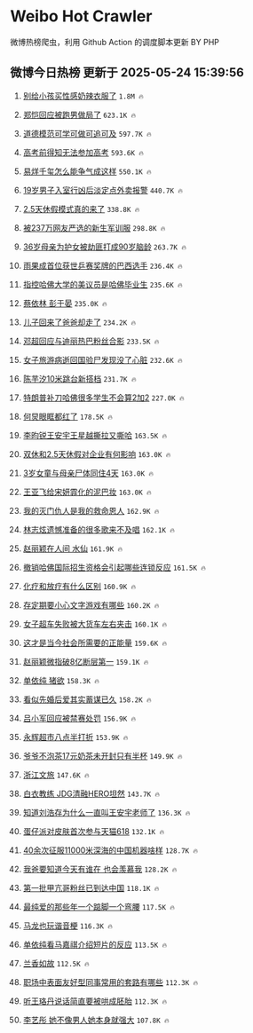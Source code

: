 # Weibo Hot Crawler 



微博热榜爬虫，利用 Github Action 的调度脚本更新 BY PHP 


## 微博今日热榜 更新于 2025-05-24 15:39:56 
1. [别给小孩买性感奶辣衣服了](https://s.weibo.com/weibo?q=%E5%88%AB%E7%BB%99%E5%B0%8F%E5%AD%A9%E4%B9%B0%E6%80%A7%E6%84%9F%E5%A5%B6%E8%BE%A3%E8%A1%A3%E6%9C%8D%E4%BA%86&t=31&band_rank=1&Refer=top) `1.8M 🔥` 

1. [郑恺回应被跑男做局了](https://s.weibo.com/weibo?q=%23%E9%83%91%E6%81%BA%E5%9B%9E%E5%BA%94%E8%A2%AB%E8%B7%91%E7%94%B7%E5%81%9A%E5%B1%80%E4%BA%86%23&t=31&band_rank=2&Refer=top) `623.1K 🔥` 

1. [道德模范可学可做可追可及](https://s.weibo.com/weibo?q=%23%E9%81%93%E5%BE%B7%E6%A8%A1%E8%8C%83%E5%8F%AF%E5%AD%A6%E5%8F%AF%E5%81%9A%E5%8F%AF%E8%BF%BD%E5%8F%AF%E5%8F%8A%23&t=31&band_rank=3&Refer=top) `597.7K 🔥` 

1. [高考前得知无法参加高考](https://s.weibo.com/weibo?q=%E9%AB%98%E8%80%83%E5%89%8D%E5%BE%97%E7%9F%A5%E6%97%A0%E6%B3%95%E5%8F%82%E5%8A%A0%E9%AB%98%E8%80%83&t=31&band_rank=4&Refer=top) `593.6K 🔥` 

1. [易烊千玺怎么能争气成这样](https://s.weibo.com/weibo?q=%E6%98%93%E7%83%8A%E5%8D%83%E7%8E%BA%E6%80%8E%E4%B9%88%E8%83%BD%E4%BA%89%E6%B0%94%E6%88%90%E8%BF%99%E6%A0%B7&t=31&band_rank=5&Refer=top) `550.1K 🔥` 

1. [19岁男子入室行凶后淡定点外卖报警](https://s.weibo.com/weibo?q=%2319%E5%B2%81%E7%94%B7%E5%AD%90%E5%85%A5%E5%AE%A4%E8%A1%8C%E5%87%B6%E5%90%8E%E6%B7%A1%E5%AE%9A%E7%82%B9%E5%A4%96%E5%8D%96%E6%8A%A5%E8%AD%A6%23&t=31&band_rank=6&Refer=top) `440.7K 🔥` 

1. [2.5天休假模式真的来了](https://s.weibo.com/weibo?q=%232.5%E5%A4%A9%E4%BC%91%E5%81%87%E6%A8%A1%E5%BC%8F%E7%9C%9F%E7%9A%84%E6%9D%A5%E4%BA%86%23&t=31&band_rank=7&Refer=top) `338.8K 🔥` 

1. [被237万网友严选的新生军训服](https://s.weibo.com/weibo?q=%23%E8%A2%AB237%E4%B8%87%E7%BD%91%E5%8F%8B%E4%B8%A5%E9%80%89%E7%9A%84%E6%96%B0%E7%94%9F%E5%86%9B%E8%AE%AD%E6%9C%8D%23&t=31&band_rank=8&Refer=top) `298.8K 🔥` 

1. [36岁母亲为护女被劫匪打成90岁脑龄](https://s.weibo.com/weibo?q=%2336%E5%B2%81%E6%AF%8D%E4%BA%B2%E4%B8%BA%E6%8A%A4%E5%A5%B3%E8%A2%AB%E5%8A%AB%E5%8C%AA%E6%89%93%E6%88%9090%E5%B2%81%E8%84%91%E9%BE%84%23&t=31&band_rank=9&Refer=top) `263.7K 🔥` 

1. [雨果成首位获世乒赛奖牌的巴西选手](https://s.weibo.com/weibo?q=%23%E9%9B%A8%E6%9E%9C%E6%88%90%E9%A6%96%E4%BD%8D%E8%8E%B7%E4%B8%96%E4%B9%92%E8%B5%9B%E5%A5%96%E7%89%8C%E7%9A%84%E5%B7%B4%E8%A5%BF%E9%80%89%E6%89%8B%23&t=31&band_rank=10&Refer=top) `236.4K 🔥` 

1. [指控哈佛大学的美议员是哈佛毕业生](https://s.weibo.com/weibo?q=%23%E6%8C%87%E6%8E%A7%E5%93%88%E4%BD%9B%E5%A4%A7%E5%AD%A6%E7%9A%84%E7%BE%8E%E8%AE%AE%E5%91%98%E6%98%AF%E5%93%88%E4%BD%9B%E6%AF%95%E4%B8%9A%E7%94%9F%23&t=31&band_rank=11&Refer=top) `235.6K 🔥` 

1. [蔡依林 彭于晏](https://s.weibo.com/weibo?q=%E8%94%A1%E4%BE%9D%E6%9E%97%20%E5%BD%AD%E4%BA%8E%E6%99%8F&t=31&band_rank=12&Refer=top) `235.0K 🔥` 

1. [儿子回来了爸爸却走了](https://s.weibo.com/weibo?q=%23%E5%84%BF%E5%AD%90%E5%9B%9E%E6%9D%A5%E4%BA%86%E7%88%B8%E7%88%B8%E5%8D%B4%E8%B5%B0%E4%BA%86%23&t=31&band_rank=13&Refer=top) `234.2K 🔥` 

1. [邓超回应与迪丽热巴粉丝合影](https://s.weibo.com/weibo?q=%23%E9%82%93%E8%B6%85%E5%9B%9E%E5%BA%94%E4%B8%8E%E8%BF%AA%E4%B8%BD%E7%83%AD%E5%B7%B4%E7%B2%89%E4%B8%9D%E5%90%88%E5%BD%B1%23&t=31&band_rank=14&Refer=top) `233.5K 🔥` 

1. [女子旅游病逝回国验尸发现没了心脏](https://s.weibo.com/weibo?q=%23%E5%A5%B3%E5%AD%90%E6%97%85%E6%B8%B8%E7%97%85%E9%80%9D%E5%9B%9E%E5%9B%BD%E9%AA%8C%E5%B0%B8%E5%8F%91%E7%8E%B0%E6%B2%A1%E4%BA%86%E5%BF%83%E8%84%8F%23&t=31&band_rank=15&Refer=top) `232.6K 🔥` 

1. [陈芋汐10米跳台新搭档](https://s.weibo.com/weibo?q=%23%E9%99%88%E8%8A%8B%E6%B1%9010%E7%B1%B3%E8%B7%B3%E5%8F%B0%E6%96%B0%E6%90%AD%E6%A1%A3%23&t=31&band_rank=16&Refer=top) `231.7K 🔥` 

1. [特朗普补刀哈佛很多学生不会算2加2](https://s.weibo.com/weibo?q=%23%E7%89%B9%E6%9C%97%E6%99%AE%E8%A1%A5%E5%88%80%E5%93%88%E4%BD%9B%E5%BE%88%E5%A4%9A%E5%AD%A6%E7%94%9F%E4%B8%8D%E4%BC%9A%E7%AE%972%E5%8A%A02%23&t=31&band_rank=17&Refer=top) `227.0K 🔥` 

1. [何炅眼眶都红了](https://s.weibo.com/weibo?q=%23%E4%BD%95%E7%82%85%E7%9C%BC%E7%9C%B6%E9%83%BD%E7%BA%A2%E4%BA%86%23&t=31&band_rank=18&Refer=top) `178.5K 🔥` 

1. [李昀锐王安宇王星越撕拉又嘶哈](https://s.weibo.com/weibo?q=%E6%9D%8E%E6%98%80%E9%94%90%E7%8E%8B%E5%AE%89%E5%AE%87%E7%8E%8B%E6%98%9F%E8%B6%8A%E6%92%95%E6%8B%89%E5%8F%88%E5%98%B6%E5%93%88&t=31&band_rank=19&Refer=top) `163.5K 🔥` 

1. [双休和2.5天休假对企业有何影响](https://s.weibo.com/weibo?q=%E5%8F%8C%E4%BC%91%E5%92%8C2.5%E5%A4%A9%E4%BC%91%E5%81%87%E5%AF%B9%E4%BC%81%E4%B8%9A%E6%9C%89%E4%BD%95%E5%BD%B1%E5%93%8D&t=31&band_rank=20&Refer=top) `163.0K 🔥` 

1. [3岁女童与母亲尸体同住4天](https://s.weibo.com/weibo?q=%233%E5%B2%81%E5%A5%B3%E7%AB%A5%E4%B8%8E%E6%AF%8D%E4%BA%B2%E5%B0%B8%E4%BD%93%E5%90%8C%E4%BD%8F4%E5%A4%A9%23&t=31&band_rank=21&Refer=top) `163.0K 🔥` 

1. [王亚飞给宋妍霏化的泥巴妆](https://s.weibo.com/weibo?q=%E7%8E%8B%E4%BA%9A%E9%A3%9E%E7%BB%99%E5%AE%8B%E5%A6%8D%E9%9C%8F%E5%8C%96%E7%9A%84%E6%B3%A5%E5%B7%B4%E5%A6%86&t=31&band_rank=22&Refer=top) `163.0K 🔥` 

1. [我的灭门仇人是我的救命恩人](https://s.weibo.com/weibo?q=%23%E6%88%91%E7%9A%84%E7%81%AD%E9%97%A8%E4%BB%87%E4%BA%BA%E6%98%AF%E6%88%91%E7%9A%84%E6%95%91%E5%91%BD%E6%81%A9%E4%BA%BA%23&t=31&band_rank=23&Refer=top) `162.9K 🔥` 

1. [林志炫遗憾准备的很多歌来不及唱](https://s.weibo.com/weibo?q=%23%E6%9E%97%E5%BF%97%E7%82%AB%E9%81%97%E6%86%BE%E5%87%86%E5%A4%87%E7%9A%84%E5%BE%88%E5%A4%9A%E6%AD%8C%E6%9D%A5%E4%B8%8D%E5%8F%8A%E5%94%B1%23&t=31&band_rank=24&Refer=top) `162.1K 🔥` 

1. [赵丽颖在人间 水仙](https://s.weibo.com/weibo?q=%E8%B5%B5%E4%B8%BD%E9%A2%96%E5%9C%A8%E4%BA%BA%E9%97%B4%20%E6%B0%B4%E4%BB%99&t=31&band_rank=25&Refer=top) `161.9K 🔥` 

1. [撤销哈佛国际招生资格会引起哪些连锁反应](https://s.weibo.com/weibo?q=%E6%92%A4%E9%94%80%E5%93%88%E4%BD%9B%E5%9B%BD%E9%99%85%E6%8B%9B%E7%94%9F%E8%B5%84%E6%A0%BC%E4%BC%9A%E5%BC%95%E8%B5%B7%E5%93%AA%E4%BA%9B%E8%BF%9E%E9%94%81%E5%8F%8D%E5%BA%94&t=31&band_rank=26&Refer=top) `161.5K 🔥` 

1. [化疗和放疗有什么区别](https://s.weibo.com/weibo?q=%E5%8C%96%E7%96%97%E5%92%8C%E6%94%BE%E7%96%97%E6%9C%89%E4%BB%80%E4%B9%88%E5%8C%BA%E5%88%AB&t=31&band_rank=27&Refer=top) `160.9K 🔥` 

1. [存定期要小心文字游戏有哪些](https://s.weibo.com/weibo?q=%E5%AD%98%E5%AE%9A%E6%9C%9F%E8%A6%81%E5%B0%8F%E5%BF%83%E6%96%87%E5%AD%97%E6%B8%B8%E6%88%8F%E6%9C%89%E5%93%AA%E4%BA%9B&t=31&band_rank=28&Refer=top) `160.2K 🔥` 

1. [女子超车失败被大货车左右夹击](https://s.weibo.com/weibo?q=%E5%A5%B3%E5%AD%90%E8%B6%85%E8%BD%A6%E5%A4%B1%E8%B4%A5%E8%A2%AB%E5%A4%A7%E8%B4%A7%E8%BD%A6%E5%B7%A6%E5%8F%B3%E5%A4%B9%E5%87%BB&t=31&band_rank=29&Refer=top) `160.1K 🔥` 

1. [这才是当今社会所需要的正能量](https://s.weibo.com/weibo?q=%E8%BF%99%E6%89%8D%E6%98%AF%E5%BD%93%E4%BB%8A%E7%A4%BE%E4%BC%9A%E6%89%80%E9%9C%80%E8%A6%81%E7%9A%84%E6%AD%A3%E8%83%BD%E9%87%8F&t=31&band_rank=30&Refer=top) `159.6K 🔥` 

1. [赵丽颖微指破8亿断层第一](https://s.weibo.com/weibo?q=%23%E8%B5%B5%E4%B8%BD%E9%A2%96%E5%BE%AE%E6%8C%87%E7%A0%B48%E4%BA%BF%E6%96%AD%E5%B1%82%E7%AC%AC%E4%B8%80%23&t=31&band_rank=31&Refer=top) `159.1K 🔥` 

1. [单依纯 猪欲](https://s.weibo.com/weibo?q=%E5%8D%95%E4%BE%9D%E7%BA%AF%20%E7%8C%AA%E6%AC%B2&t=31&band_rank=32&Refer=top) `158.3K 🔥` 

1. [看似先婚后爱其实蓄谋已久](https://s.weibo.com/weibo?q=%E7%9C%8B%E4%BC%BC%E5%85%88%E5%A9%9A%E5%90%8E%E7%88%B1%E5%85%B6%E5%AE%9E%E8%93%84%E8%B0%8B%E5%B7%B2%E4%B9%85&t=31&band_rank=33&Refer=top) `158.2K 🔥` 

1. [吕小军回应被禁赛处罚](https://s.weibo.com/weibo?q=%23%E5%90%95%E5%B0%8F%E5%86%9B%E5%9B%9E%E5%BA%94%E8%A2%AB%E7%A6%81%E8%B5%9B%E5%A4%84%E7%BD%9A%23&t=31&band_rank=34&Refer=top) `156.9K 🔥` 

1. [永辉超市八点半打折](https://s.weibo.com/weibo?q=%E6%B0%B8%E8%BE%89%E8%B6%85%E5%B8%82%E5%85%AB%E7%82%B9%E5%8D%8A%E6%89%93%E6%8A%98&t=31&band_rank=35&Refer=top) `153.9K 🔥` 

1. [爷爷不泡茶17元奶茶未开封只有半杯](https://s.weibo.com/weibo?q=%23%E7%88%B7%E7%88%B7%E4%B8%8D%E6%B3%A1%E8%8C%B617%E5%85%83%E5%A5%B6%E8%8C%B6%E6%9C%AA%E5%BC%80%E5%B0%81%E5%8F%AA%E6%9C%89%E5%8D%8A%E6%9D%AF%23&t=31&band_rank=36&Refer=top) `149.9K 🔥` 

1. [浙江文旅](https://s.weibo.com/weibo?q=%E6%B5%99%E6%B1%9F%E6%96%87%E6%97%85&t=31&band_rank=37&Refer=top) `147.6K 🔥` 

1. [白衣教练 JDG清融HERO坦然](https://s.weibo.com/weibo?q=%E7%99%BD%E8%A1%A3%E6%95%99%E7%BB%83%20JDG%E6%B8%85%E8%9E%8DHERO%E5%9D%A6%E7%84%B6&t=31&band_rank=38&Refer=top) `143.7K 🔥` 

1. [知道刘浩存为什么一直叫王安宇老师了](https://s.weibo.com/weibo?q=%23%E7%9F%A5%E9%81%93%E5%88%98%E6%B5%A9%E5%AD%98%E4%B8%BA%E4%BB%80%E4%B9%88%E4%B8%80%E7%9B%B4%E5%8F%AB%E7%8E%8B%E5%AE%89%E5%AE%87%E8%80%81%E5%B8%88%E4%BA%86%23&t=31&band_rank=39&Refer=top) `136.3K 🔥` 

1. [蛋仔派对皮肤首次参与天猫618](https://s.weibo.com/weibo?q=%23%E8%9B%8B%E4%BB%94%E6%B4%BE%E5%AF%B9%E7%9A%AE%E8%82%A4%E9%A6%96%E6%AC%A1%E5%8F%82%E4%B8%8E%E5%A4%A9%E7%8C%AB618%23&t=31&band_rank=40&Refer=top) `132.1K 🔥` 

1. [40余次征服11000米深海的中国机器啥样](https://s.weibo.com/weibo?q=%2340%E4%BD%99%E6%AC%A1%E5%BE%81%E6%9C%8D11000%E7%B1%B3%E6%B7%B1%E6%B5%B7%E7%9A%84%E4%B8%AD%E5%9B%BD%E6%9C%BA%E5%99%A8%E5%95%A5%E6%A0%B7%23&t=31&band_rank=41&Refer=top) `128.7K 🔥` 

1. [我爸要知道今天有谁在 也会羡慕我](https://s.weibo.com/weibo?q=%E6%88%91%E7%88%B8%E8%A6%81%E7%9F%A5%E9%81%93%E4%BB%8A%E5%A4%A9%E6%9C%89%E8%B0%81%E5%9C%A8%20%E4%B9%9F%E4%BC%9A%E7%BE%A1%E6%85%95%E6%88%91&t=31&band_rank=42&Refer=top) `128.2K 🔥` 

1. [第一批甲亢哥粉丝已到达中国](https://s.weibo.com/weibo?q=%23%E7%AC%AC%E4%B8%80%E6%89%B9%E7%94%B2%E4%BA%A2%E5%93%A5%E7%B2%89%E4%B8%9D%E5%B7%B2%E5%88%B0%E8%BE%BE%E4%B8%AD%E5%9B%BD%23&t=31&band_rank=43&Refer=top) `118.1K 🔥` 

1. [最纯爱的那些年一个踮脚一个弯腰](https://s.weibo.com/weibo?q=%E6%9C%80%E7%BA%AF%E7%88%B1%E7%9A%84%E9%82%A3%E4%BA%9B%E5%B9%B4%E4%B8%80%E4%B8%AA%E8%B8%AE%E8%84%9A%E4%B8%80%E4%B8%AA%E5%BC%AF%E8%85%B0&t=31&band_rank=44&Refer=top) `117.5K 🔥` 

1. [马龙也玩谐音梗](https://s.weibo.com/weibo?q=%23%E9%A9%AC%E9%BE%99%E4%B9%9F%E7%8E%A9%E8%B0%90%E9%9F%B3%E6%A2%97%23&t=31&band_rank=45&Refer=top) `116.3K 🔥` 

1. [单依纯看马嘉祺介绍短片的反应](https://s.weibo.com/weibo?q=%23%E5%8D%95%E4%BE%9D%E7%BA%AF%E7%9C%8B%E9%A9%AC%E5%98%89%E7%A5%BA%E4%BB%8B%E7%BB%8D%E7%9F%AD%E7%89%87%E7%9A%84%E5%8F%8D%E5%BA%94%23&t=31&band_rank=46&Refer=top) `113.5K 🔥` 

1. [兰香如故](https://s.weibo.com/weibo?q=%23%E5%85%B0%E9%A6%99%E5%A6%82%E6%95%85%23&t=31&band_rank=47&Refer=top) `112.5K 🔥` 

1. [职场中表面友好型同事常用的套路有哪些](https://s.weibo.com/weibo?q=%E8%81%8C%E5%9C%BA%E4%B8%AD%E8%A1%A8%E9%9D%A2%E5%8F%8B%E5%A5%BD%E5%9E%8B%E5%90%8C%E4%BA%8B%E5%B8%B8%E7%94%A8%E7%9A%84%E5%A5%97%E8%B7%AF%E6%9C%89%E5%93%AA%E4%BA%9B&t=31&band_rank=48&Refer=top) `112.3K 🔥` 

1. [听王珞丹说话简直要被哄成胚胎](https://s.weibo.com/weibo?q=%E5%90%AC%E7%8E%8B%E7%8F%9E%E4%B8%B9%E8%AF%B4%E8%AF%9D%E7%AE%80%E7%9B%B4%E8%A6%81%E8%A2%AB%E5%93%84%E6%88%90%E8%83%9A%E8%83%8E&t=31&band_rank=49&Refer=top) `112.3K 🔥` 

1. [李艺彤 她不像男人她本身就强大](https://s.weibo.com/weibo?q=%E6%9D%8E%E8%89%BA%E5%BD%A4%20%E5%A5%B9%E4%B8%8D%E5%83%8F%E7%94%B7%E4%BA%BA%E5%A5%B9%E6%9C%AC%E8%BA%AB%E5%B0%B1%E5%BC%BA%E5%A4%A7&t=31&band_rank=50&Refer=top) `107.8K 🔥` 

